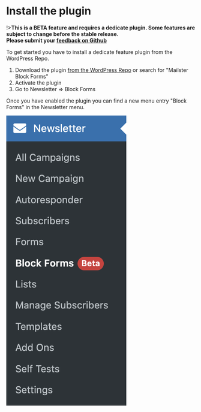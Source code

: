 # Install the plugin

!>**This is a BETA feature and requires a dedicate plugin. Some features are subject to change before the stable release.  
Please submit your [feedback on Github](https://github.com/everpress-co/mailster-block-forms/issues)**

To get started you have to install a dedicate feature plugin from the WordPress Repo.

1. Download the plugin [from the WordPress Repo](https://wordpress.org/plugins/mailster-block-forms/) or search for "Mailster Block Forms"
2. Activate the plugin
3. Go to Newsletter => Block Forms

Once you have enabled the plugin you can find a new menu entry "Block Forms" in the Newsletter menu.

![Menu](assets/block-forms/menu.png ':size=200')
